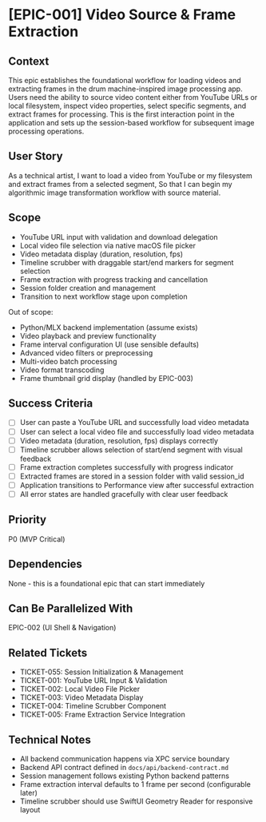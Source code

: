 # [EPIC-001] Video Source & Frame Extraction

## Context
This epic establishes the foundational workflow for loading videos and extracting frames in the drum machine-inspired image processing app. Users need the ability to source video content either from YouTube URLs or local filesystem, inspect video properties, select specific segments, and extract frames for processing. This is the first interaction point in the application and sets up the session-based workflow for subsequent image processing operations.

## User Story
As a technical artist,
I want to load a video from YouTube or my filesystem and extract frames from a selected segment,
So that I can begin my algorithmic image transformation workflow with source material.

## Scope
- YouTube URL input with validation and download delegation
- Local video file selection via native macOS file picker
- Video metadata display (duration, resolution, fps)
- Timeline scrubber with draggable start/end markers for segment selection
- Frame extraction with progress tracking and cancellation
- Session folder creation and management
- Transition to next workflow stage upon completion

Out of scope:
- Python/MLX backend implementation (assume exists)
- Video playback and preview functionality
- Frame interval configuration UI (use sensible defaults)
- Advanced video filters or preprocessing
- Multi-video batch processing
- Video format transcoding
- Frame thumbnail grid display (handled by EPIC-003)

## Success Criteria
- [ ] User can paste a YouTube URL and successfully load video metadata
- [ ] User can select a local video file and successfully load video metadata
- [ ] Video metadata (duration, resolution, fps) displays correctly
- [ ] Timeline scrubber allows selection of start/end segment with visual feedback
- [ ] Frame extraction completes successfully with progress indicator
- [ ] Extracted frames are stored in a session folder with valid session_id
- [ ] Application transitions to Performance view after successful extraction
- [ ] All error states are handled gracefully with clear user feedback

## Priority
P0 (MVP Critical)

## Dependencies
None - this is a foundational epic that can start immediately

## Can Be Parallelized With
EPIC-002 (UI Shell & Navigation)

## Related Tickets
- TICKET-055: Session Initialization & Management
- TICKET-001: YouTube URL Input & Validation
- TICKET-002: Local Video File Picker
- TICKET-003: Video Metadata Display
- TICKET-004: Timeline Scrubber Component
- TICKET-005: Frame Extraction Service Integration

## Technical Notes
- All backend communication happens via XPC service boundary
- Backend API contract defined in `docs/api/backend-contract.md`
- Session management follows existing Python backend patterns
- Frame extraction interval defaults to 1 frame per second (configurable later)
- Timeline scrubber should use SwiftUI Geometry Reader for responsive layout
